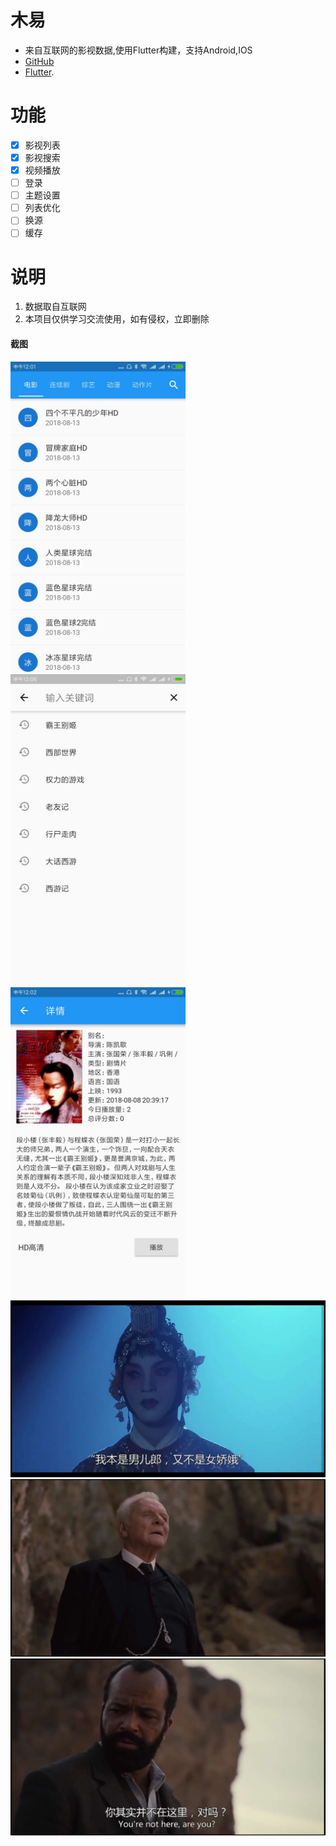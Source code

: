 # 木易
- 来自互联网的影视数据,使用Flutter构建，支持Android,IOS
- [GitHub](https://github.com/ruihuancao/flutter_movie)
- [Flutter](https://flutter.io/).


# 功能

- [x] 影视列表
- [x] 影视搜索
- [x] 视频播放
- [ ] 登录
- [ ] 主题设置
- [ ] 列表优化
- [ ] 换源
- [ ] 缓存

# 说明
1. 数据取自互联网
2. 本项目仅供学习交流使用，如有侵权，立即删除


#### 截图
<div>
    <img src='./screenshots/android01.jpg' width=280>
    <img src='./screenshots/android02.png' width=280>
    <img src='./screenshots/android03.jpg' width=280>
</div>
<div>
    <img src='./screenshots/android04.jpg'>
</div>
<div>
    <img src='./screenshots/android05.jpg'>
</div>
<div>
    <img src='./screenshots/android06.jpg'>
</div>